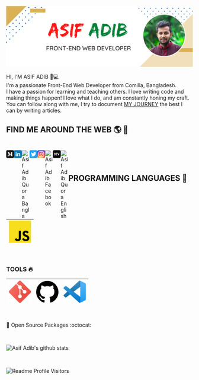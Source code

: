 <img src="https://raw.githubusercontent.com/asifadib/asifadib/master/img/Asif-Adib_Github_Readme_Profile_Cover.png" alt="banner that says Asif Adib - Front-End Web Developer">


HI, I'M ASIF ADIB 👋💻 </br>
I'm a passionate Front-End Web Developer from Comilla, Bangladesh. </br> I have a passion for learning and teaching others. I love writing code and making things happen! I love what I do, and am constantly honing my craft. You can follow along with me, I try to document <a href="https://medium.com/asifadib-diary/">MY JOURNEY</a> the best I can by writing articles.



## FIND ME AROUND THE WEB 🌎 💬
<br>
<a href="https://medium.com/@asifadib">
  <img align="left" alt="Asif Adib Medium" width="21px" src="https://raw.githubusercontent.com/edent/SuperTinyIcons/099dc12b59179d07d534069bc8551718f786d91a/images/svg/medium.svg" />
</a>
<a href="https://www.linkedin.com/in/asifadib/">
  <img align="left" alt="Asif Adib Linkdin" width="21px" src="https://raw.githubusercontent.com/edent/SuperTinyIcons/099dc12b59179d07d534069bc8551718f786d91a/images/svg/linkedin.svg" />
</a>
<a href="https://bn.quora.com/profile/Asif-Adib-1">
  <img align="left" alt="Asif Adib Quora Bangla" width="21px" src="https://raw.githubusercontent.com/FortAwesome/Font-Awesome/1147d199a35293b391152ee85e2d30988439157f/svgs/brands/quora.svg" />
</a>

<a href="https://twitter.com/asifadib780">
  <img align="left" alt="Asif Adib Twitter" width="21px" src="https://raw.githubusercontent.com/edent/SuperTinyIcons/099dc12b59179d07d534069bc8551718f786d91a/images/svg/twitter.svg" />
</a>
<a href="https://instagram.com/asifadib780">
  <img align="left" alt="Asif Adib Instagram" width="21px" src="https://raw.githubusercontent.com/edent/SuperTinyIcons/099dc12b59179d07d534069bc8551718f786d91a/images/svg/instagram.svg" />
</a>
<a href="https://www.facebook.com/asifadib.official">
  <img align="left" alt="Asif Adib Facebook" width="21px" src="https://raw.githubusercontent.com/FortAwesome/Font-Awesome/1147d199a35293b391152ee85e2d30988439157f/svgs/brands/facebook.svg" />
 </a>
<a href="https://dev.to/asifadib">
  <img align="left" alt="Asif Adib DEV" width="21px" src="https://raw.githubusercontent.com/edent/SuperTinyIcons/099dc12b59179d07d534069bc8551718f786d91a/images/svg/dev_to.svg" />
</a>
<a href="https://www.quora.com/profile/Asif-Adib-3">
  <img align="left" alt="Asif Adib Quora English" width="21px" src="https://raw.githubusercontent.com/FortAwesome/Font-Awesome/1147d199a35293b391152ee85e2d30988439157f/svgs/brands/quora.svg" />
</a>

<br/>
<br/>

## PROGRAMMING LANGUAGES  :rocket:
| <img src="https://raw.githubusercontent.com/asifadib/asifadib/master/img/js.png" width=60> |
|:---:|
</br>

### TOOLS :fire:
|<img src="https://raw.githubusercontent.com/asifadib/asifadib/master/img/git.png" width=60> | <img src="https://raw.githubusercontent.com/asifadib/asifadib/master/img/github.svg" width=60> | <img src="https://raw.githubusercontent.com/asifadib/asifadib/master/img/vscode.png" width=60> |
|:---:|:---:|:---:|
<br/>

🤖 Open Source Packages :octocat:

</br>




![Asif Adib's github stats](https://github-readme-stats.vercel.app/api?username=asifadib&show_icons=true)

<br/>

![Readme Profile Visitors](https://visitor-badge.glitch.me/badge?page_id=asifadib/asifadib)
 
<br/>




<!--
**asifadib/asifadib** is a ✨ _special_ ✨ repository because its `README.md` (this file) appears on your GitHub profile.

Here are some ideas to get you started:

- 🔭 I’m currently working on ...
- 🌱 I’m currently learning ...
- 👯 I’m looking to collaborate on ...
- 🤔 I’m looking for help with ...
- 💬 Ask me about ...
- 📫 How to reach me: ...
- 😄 Pronouns: ...
- ⚡ Fun fact: ...
-->
